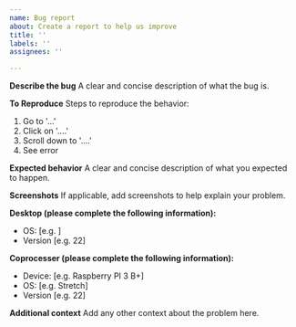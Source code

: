 ```yaml
---
name: Bug report
about: Create a report to help us improve
title: ''
labels: ''
assignees: ''

---
```


**Describe the bug**
A clear and concise description of what the bug is.

**To Reproduce**
Steps to reproduce the behavior:
1. Go to '...'
2. Click on '....'
3. Scroll down to '....'
4. See error

**Expected behavior**
A clear and concise description of what you expected to happen.

**Screenshots**
If applicable, add screenshots to help explain your problem.

**Desktop (please complete the following information):**
 - OS: [e.g. ]
 - Version [e.g. 22]

**Coprocesser (please complete the following information):**
 - Device: [e.g. Raspberry PI 3 B+]
 - OS: [e.g. Stretch]
 - Version [e.g. 22]

**Additional context**
Add any other context about the problem here.
